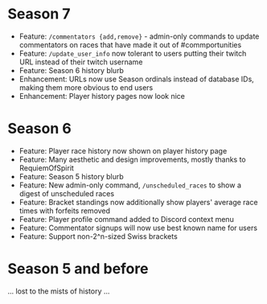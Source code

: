 # Season 7

* Feature: `/commentators {add,remove}` - admin-only commands to update commentators on races that have
  made it out of #commportunities
* Feature: `/update_user_info` now tolerant to users putting their twitch URL instead of their twitch username
* Feature: Season 6 history blurb
* Enhancement: URLs now use Season ordinals instead of database IDs, making them more obvious to end users
* Enhancement: Player history pages now look nice

# Season 6

* Feature: Player race history now shown on player history page
* Feature: Many aesthetic and design improvements, mostly thanks to RequiemOfSpirit
* Feature: Season 5 history blurb
* Feature: New admin-only command, `/unscheduled_races` to show a digest of unscheduled races
* Feature: Bracket standings now additionally show players' average race times with forfeits removed
* Feature: Player profile command added to Discord context menu
* Feature: Commentator signups will now use best known name for users
* Feature: Support non-2^n-sized Swiss brackets

# Season 5 and before

... lost to the mists of history ...